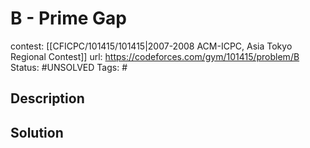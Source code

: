 # B - Prime Gap

contest: [[CFICPC/101415/101415|2007-2008 ACM-ICPC, Asia Tokyo Regional Contest]]
url: https://codeforces.com/gym/101415/problem/B
Status: #UNSOLVED
Tags: #

## Description

## Solution

